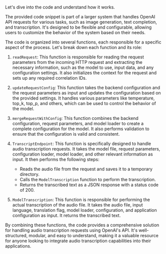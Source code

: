 Let's dive into the code and understand how it works.

The provided code snippet is part of a larger system that handles OpenAI API requests for various tasks, such as image generation, text completion, and transcription. It's designed to be flexible and configurable, allowing users to customize the behavior of the system based on their needs.

The code is organized into several functions, each responsible for a specific aspect of the process. Let's break down each function and its role:

1. `readRequest`: This function is responsible for reading the request parameters from the incoming HTTP request and extracting the necessary information, such as the model to use, input data, and any configuration settings. It also initializes the context for the request and sets up any required correlation IDs.

2. `updateRequestConfig`: This function takes the backend configuration and the request parameters as input and updates the configuration based on the provided settings. It handles various parameters like temperature, top_k, top_p, and others, which can be used to control the behavior of the model.

3. `mergeRequestWithConfig`: This function combines the backend configuration, request parameters, and model loader to create a complete configuration for the model. It also performs validation to ensure that the configuration is valid and consistent.

4. `TranscriptEndpoint`: This function is specifically designed to handle audio transcription requests. It takes the model file, request parameters, configuration loader, model loader, and other relevant information as input. It then performs the following steps:

   - Reads the audio file from the request and saves it to a temporary directory.
   - Calls the `ModelTranscription` function to perform the transcription.
   - Returns the transcribed text as a JSON response with a status code of 200.

5. `ModelTranscription`: This function is responsible for performing the actual transcription of the audio file. It takes the audio file, input language, translation flag, model loader, configuration, and application configuration as input. It returns the transcribed text.

By combining these functions, the code provides a comprehensive solution for handling audio transcription requests using OpenAI's API. It's well-structured, modular, and easy to understand, making it a valuable resource for anyone looking to integrate audio transcription capabilities into their applications.